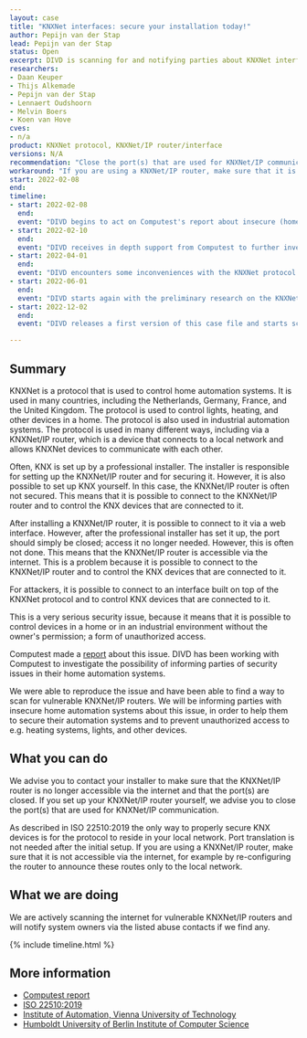 ```yaml
---
layout: case
title: "KNXNet interfaces: secure your installation today!"
author: Pepijn van der Stap
lead: Pepijn van der Stap
status: Open
excerpt: DIVD is scanning for and notifying parties about KNXNet interfaces that are accessible from the internet.
researchers:
- Daan Keuper
- Thijs Alkemade
- Pepijn van der Stap
- Lennaert Oudshoorn
- Melvin Boers
- Koen van Hove
cves:
- n/a 
product: KNXNet protocol, KNXNet/IP router/interface
versions: N/A 
recommendation: "Close the port(s) that are used for KNXNet/IP communication. If you are using a KNXNet/IP router, make sure that it is not accessible via the internet."
workaround: "If you are using a KNXNet/IP router, make sure that it is not accessible via the internet, for example by re-configuring the router to announce these routes only to the local network."
start: 2022-02-08
end:
timeline:
- start: 2022-02-08
  end:
  event: "DIVD begins to act on Computest's report about insecure (home) automation systems (KNXNet standard)"
- start: 2022-02-10
  end:
  event: "DIVD receives in depth support from Computest to further investigate the protocol and its vulnerabilities"
- start: 2022-04-01
  end:
  event: "DIVD encounters some inconveniences with the KNXNet protocol and its scanning infrastructure"
- start: 2022-06-01
  end:
  event: "DIVD starts again with the preliminary research on the KNXNet protocol"
- start: 2022-12-02
  end:
  event: "DIVD releases a first version of this case file and starts scanning for vulnerable parties"

---
```


## Summary

KNXNet is a protocol that is used to control home automation systems. It is used in many countries, including the Netherlands, Germany, France, and the United Kingdom. The protocol is used to control lights, heating, and other devices in a home. The protocol is also used in industrial automation systems. The protocol is used in many different ways, including via a KNXNet/IP router, which is a device that connects to a local network and allows KNXNet devices to communicate with each other.

Often, KNX is set up by a professional installer. The installer is responsible for setting up the KNXNet/IP router and for securing it. However, it is also possible to set up KNX yourself. In this case, the KNXNet/IP router is often not secured. This means that it is possible to connect to the KNXNet/IP router and to control the KNX devices that are connected to it.

After installing a KNXNet/IP router, it is possible to connect to it via a web interface. However, after the professional installer has set it up, the port should simply be closed; access it no longer needed. However, this is often not done. This means that the KNXNet/IP router is accessible via the internet. This is a problem because it is possible to connect to the KNXNet/IP router and to control the KNX devices that are connected to it.

For attackers, it is possible to connect to an interface built on top of the KNXNet protocol and to control KNX devices that are connected to it. 

This is a very serious security issue, because it means that it is possible to control devices in a home or in an industrial environment without the owner's permission; a form of unauthorized access. 

Computest made a [report](https://www.computest.nl/en/news/news-and-press-releases/homes-offices-vulnerable-unsecure-domotica/) about this issue. DIVD has been working with Computest to investigate the possibility of informing parties of security issues in their home automation systems.

We were able to reproduce the issue and have been able to find a way to scan for vulnerable KNXNet/IP routers. We will be informing parties with insecure home automation systems about this issue, in order to help them to secure their automation systems and to prevent unauthorized access to e.g. heating systems, lights, and other devices.

## What you can do

We advise you to contact your installer to make sure that the KNXNet/IP router is no longer accessible via the internet and that the port(s) are closed.
If you set up your KNXNet/IP router yourself, we advise you to close the port(s) that are used for KNXNet/IP communication.

As described in ISO 22510:2019 the only way to properly secure KNX devices is for the protocol to reside in your local network. Port translation is not needed after the initial setup.
If you are using a KNXNet/IP router, make sure that it is not accessible via the internet, for example by re-configuring the router to announce these routes only to the local network.

## What we are doing

We are actively scanning the internet for vulnerable KNXNet/IP routers and will notify system owners via the listed abuse contacts if we find any.

{% include timeline.html %}

## More information

* [Computest report](https://www.computest.nl/en/news/news-and-press-releases/homes-offices-vulnerable-unsecure-domotica/)
* [ISO 22510:2019](https://www.iso.org/obp/ui/fr/#iso:std:iso:22510:ed-1:v1:en) 
* [Institute of Automation, Vienna University of Technology](https://www.researchgate.net/profile/Daniel-Lechner-4/publication/266907095_Security_for_KNXnetIP/links/555c56b508aec5ac2232b5de/Security-for-KNXnet-IP.pdf)
* [Humboldt University of Berlin Institute of Computer Science](https://www.researchgate.net/profile/Robert-Guetzkow/publication/362188042_Security_Analysis_of_the_KNXnetIP_Secure_Protocol/links/62daebc1f3acdd5dc20f30b0/Security-Analysis-of-the-KNXnet-IP-Secure-Protocol.pdf)
